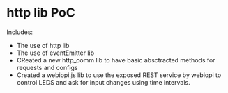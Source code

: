 # http lib PoC

Includes:
 - The use of http lib
 - The use of eventEmitter lib
 - CReated a new http_comm lib to have basic absctracted methods for requests and configs
 - Created  a webiopi.js lib to use the exposed REST service by webiopi to control LEDS and ask for input changes using time intervals.
